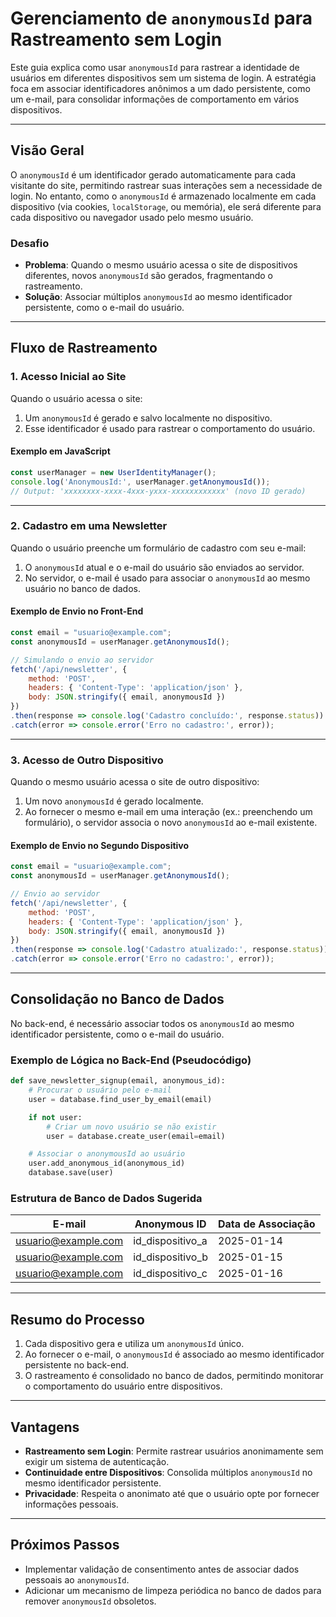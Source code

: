 # Gerenciamento de `anonymousId` para Rastreamento sem Login

Este guia explica como usar `anonymousId` para rastrear a identidade de usuários em diferentes dispositivos sem um sistema de login. A estratégia foca em associar identificadores anônimos a um dado persistente, como um e-mail, para consolidar informações de comportamento em vários dispositivos.

---

## **Visão Geral**

O `anonymousId` é um identificador gerado automaticamente para cada visitante do site, permitindo rastrear suas interações sem a necessidade de login. No entanto, como o `anonymousId` é armazenado localmente em cada dispositivo (via cookies, `localStorage`, ou memória), ele será diferente para cada dispositivo ou navegador usado pelo mesmo usuário.

### **Desafio**
- **Problema**: Quando o mesmo usuário acessa o site de dispositivos diferentes, novos `anonymousId` são gerados, fragmentando o rastreamento.
- **Solução**: Associar múltiplos `anonymousId` ao mesmo identificador persistente, como o e-mail do usuário.

---

## **Fluxo de Rastreamento**

### **1. Acesso Inicial ao Site**
Quando o usuário acessa o site:
1. Um `anonymousId` é gerado e salvo localmente no dispositivo.
2. Esse identificador é usado para rastrear o comportamento do usuário.

#### **Exemplo em JavaScript**
```javascript
const userManager = new UserIdentityManager();
console.log('AnonymousId:', userManager.getAnonymousId());
// Output: 'xxxxxxxx-xxxx-4xxx-yxxx-xxxxxxxxxxxx' (novo ID gerado)
```

---

### **2. Cadastro em uma Newsletter**
Quando o usuário preenche um formulário de cadastro com seu e-mail:
1. O `anonymousId` atual e o e-mail do usuário são enviados ao servidor.
2. No servidor, o e-mail é usado para associar o `anonymousId` ao mesmo usuário no banco de dados.

#### **Exemplo de Envio no Front-End**
```javascript
const email = "usuario@example.com";
const anonymousId = userManager.getAnonymousId();

// Simulando o envio ao servidor
fetch('/api/newsletter', {
    method: 'POST',
    headers: { 'Content-Type': 'application/json' },
    body: JSON.stringify({ email, anonymousId })
})
.then(response => console.log('Cadastro concluído:', response.status))
.catch(error => console.error('Erro no cadastro:', error));
```

---

### **3. Acesso de Outro Dispositivo**
Quando o mesmo usuário acessa o site de outro dispositivo:
1. Um novo `anonymousId` é gerado localmente.
2. Ao fornecer o mesmo e-mail em uma interação (ex.: preenchendo um formulário), o servidor associa o novo `anonymousId` ao e-mail existente.

#### **Exemplo de Envio no Segundo Dispositivo**
```javascript
const email = "usuario@example.com";
const anonymousId = userManager.getAnonymousId();

// Envio ao servidor
fetch('/api/newsletter', {
    method: 'POST',
    headers: { 'Content-Type': 'application/json' },
    body: JSON.stringify({ email, anonymousId })
})
.then(response => console.log('Cadastro atualizado:', response.status))
.catch(error => console.error('Erro no cadastro:', error));
```

---

## **Consolidação no Banco de Dados**

No back-end, é necessário associar todos os `anonymousId` ao mesmo identificador persistente, como o e-mail do usuário.

### **Exemplo de Lógica no Back-End (Pseudocódigo)**
```python
def save_newsletter_signup(email, anonymous_id):
    # Procurar o usuário pelo e-mail
    user = database.find_user_by_email(email)

    if not user:
        # Criar um novo usuário se não existir
        user = database.create_user(email=email)

    # Associar o anonymousId ao usuário
    user.add_anonymous_id(anonymous_id)
    database.save(user)
```

### **Estrutura de Banco de Dados Sugerida**
| E-mail               | Anonymous ID       | Data de Associação |
|----------------------|--------------------|--------------------|
| usuario@example.com  | id_dispositivo_a   | 2025-01-14         |
| usuario@example.com  | id_dispositivo_b   | 2025-01-15         |
| usuario@example.com  | id_dispositivo_c   | 2025-01-16         |

---

## **Resumo do Processo**
1. Cada dispositivo gera e utiliza um `anonymousId` único.
2. Ao fornecer o e-mail, o `anonymousId` é associado ao mesmo identificador persistente no back-end.
3. O rastreamento é consolidado no banco de dados, permitindo monitorar o comportamento do usuário entre dispositivos.

---

## **Vantagens**
- **Rastreamento sem Login**: Permite rastrear usuários anonimamente sem exigir um sistema de autenticação.
- **Continuidade entre Dispositivos**: Consolida múltiplos `anonymousId` no mesmo identificador persistente.
- **Privacidade**: Respeita o anonimato até que o usuário opte por fornecer informações pessoais.

---

## **Próximos Passos**
- Implementar validação de consentimento antes de associar dados pessoais ao `anonymousId`.
- Adicionar um mecanismo de limpeza periódica no banco de dados para remover `anonymousId` obsoletos.
